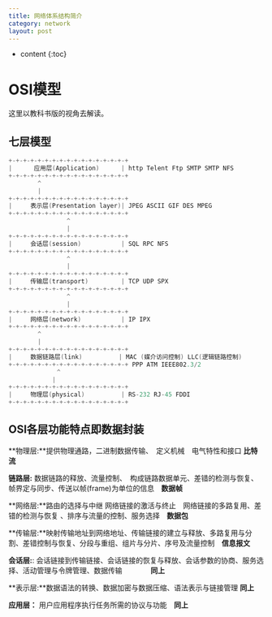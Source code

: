 ```yaml
---
title: 网络体系结构简介
category: network
layout: post
---
```

* content
{:toc}

# OSI模型
这里以教科书版的视角去解读。

## 七层模型

```c
+-+-+-+-+-+-+-+-+-+-+-+-+-+-+-+-+
|      应用层(Application)      | http Telent Ftp SMTP SMTP NFS
+-+-+-+-+-+-+-+-+-+-+-+-+-+-+-+-+
		^
		|
+-+-+-+-+-+-+-+-+-+-+-+-+-+-+-+-+
|     表示层(Presentation layer)| JPEG ASCII GIF DES MPEG
+-+-+-+-+-+-+-+-+-+-+-+-+-+-+-+-+
                ^
                |
+-+-+-+-+-+-+-+-+-+-+-+-+-+-+-+-+
|     会话层(session)           | SQL RPC NFS
+-+-+-+-+-+-+-+-+-+-+-+-+-+-+-+-+
                ^
                |
+-+-+-+-+-+-+-+-+-+-+-+-+-+-+-+-+
|     传输层(transport)         | TCP UDP SPX
+-+-+-+-+-+-+-+-+-+-+-+-+-+-+-+-+
                ^
                |
+-+-+-+-+-+-+-+-+-+-+-+-+-+-+-+-+
|     网络层(network)           | IP IPX
+-+-+-+-+-+-+-+-+-+-+-+-+-+-+-+-+
		^
		|
+-+-+-+-+-+-+-+-+-+-+-+-+-+-+-+-+
|     数据链路层(link)          | MAC (媒介访问控制) LLC(逻辑链路控制)
+-+-+-+-+-+-+-+-+-+-+-+-+-+-+-+-+ PPP ATM IEEE802.3/2
　　　　　　　　^
      		|
+-+-+-+-+-+-+-+-+-+-+-+-+-+-+-+-+
|     物理层(physical)          | RS-232 RJ-45 FDDI
+-+-+-+-+-+-+-+-+-+-+-+-+-+-+-+-+
```
## OSI各层功能特点即数据封装

**物理层:**提供物理通路，二进制数据传输、　定义机械　电气特性和接口 **比特流**

**链路层:** 数据链路的释放、流量控制、　构成链路数据单元、差错的检测与恢复、　帧界定与同步、传送以帧(frame)为单位的信息　**数据帧**

**网络层:**路由的选择与中继 网络链接的激活与终止　网络链接的多路复用、差错的检测与恢复
、排序与流量的控制、服务选择　**数据包**

**传输层:**映射传输地址到网络地址、传输链接的建立与释放、多路复用与分割、差错控制与恢复、分段与重组、组片与分片、序号及流量控制　**信息报文**

**会话层:**: 会话链接到传输链接、会话链接的恢复与释放、会话参数的协商、服务选择、活动管理与令牌管理、数据传输　　　　**同上**

**表示层:**数据语法的转换、数据加密与数据压缩、语法表示与链接管理  **同上**

**应用层：** 用户应用程序执行任务所需的协议与功能　**同上**

